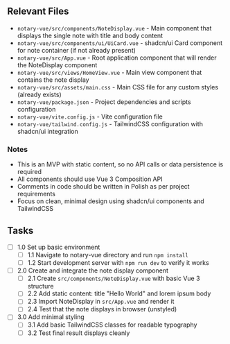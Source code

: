 ## Relevant Files

- `notary-vue/src/components/NoteDisplay.vue` - Main component that displays the single note with title and body content
- `notary-vue/src/components/ui/UiCard.vue` - shadcn/ui Card component for note container (if not already present)
- `notary-vue/src/App.vue` - Root application component that will render the NoteDisplay component
- `notary-vue/src/views/HomeView.vue` - Main view component that contains the note display
- `notary-vue/src/assets/main.css` - Main CSS file for any custom styles (already exists)
- `notary-vue/package.json` - Project dependencies and scripts configuration
- `notary-vue/vite.config.js` - Vite configuration file
- `notary-vue/tailwind.config.js` - TailwindCSS configuration with shadcn/ui integration

### Notes

- This is an MVP with static content, so no API calls or data persistence is required
- All components should use Vue 3 Composition API
- Comments in code should be written in Polish as per project requirements
- Focus on clean, minimal design using shadcn/ui components and TailwindCSS

## Tasks

- [ ] 1.0 Set up basic environment
  - [ ] 1.1 Navigate to notary-vue directory and run `npm install`
  - [ ] 1.2 Start development server with `npm run dev` to verify it works

- [ ] 2.0 Create and integrate the note display component
  - [ ] 2.1 Create `src/components/NoteDisplay.vue` with basic Vue 3 structure
  - [ ] 2.2 Add static content: title "Hello World" and lorem ipsum body
  - [ ] 2.3 Import NoteDisplay in `src/App.vue` and render it
  - [ ] 2.4 Test that the note displays in browser (unstyled)

- [ ] 3.0 Add minimal styling
  - [ ] 3.1 Add basic TailwindCSS classes for readable typography
  - [ ] 3.2 Test final result displays cleanly
